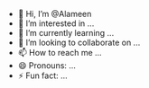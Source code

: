 - 👋 Hi, I’m @Alameen
- 👀 I’m interested in ...
- 🌱 I’m currently learning ...
- 💞️ I’m looking to collaborate on ...
- 📫 How to reach me ...
- 😄 Pronouns: ...
- ⚡ Fun fact: ...

<!---
Alameen-shifter/Alameen-shifter is a ✨ special ✨ repository because its `README.md` (this file) appears on your GitHub profile.
You can click the Preview link to take a look at your changes.
--->
